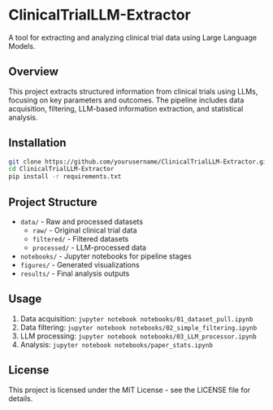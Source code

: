 # ClinicalTrialLLM-Extractor

A tool for extracting and analyzing clinical trial data using Large Language Models.

## Overview

This project extracts structured information from clinical trials using LLMs, focusing on key parameters and outcomes. The pipeline includes data acquisition, filtering, LLM-based information extraction, and statistical analysis.

## Installation

```bash
git clone https://github.com/yourusername/ClinicalTrialLLM-Extractor.git
cd ClinicalTrialLLM-Extractor
pip install -r requirements.txt
```

## Project Structure

- `data/` - Raw and processed datasets
  - `raw/` - Original clinical trial data
  - `filtered/` - Filtered datasets
  - `processed/` - LLM-processed data
- `notebooks/` - Jupyter notebooks for pipeline stages
- `figures/` - Generated visualizations
- `results/` - Final analysis outputs

## Usage

1. Data acquisition: `jupyter notebook notebooks/01_dataset_pull.ipynb`
2. Data filtering: `jupyter notebook notebooks/02_simple_filtering.ipynb`
3. LLM processing: `jupyter notebook notebooks/03_LLM_processor.ipynb`
4. Analysis: `jupyter notebook notebooks/paper_stats.ipynb`

## License

This project is licensed under the MIT License - see the LICENSE file for details.